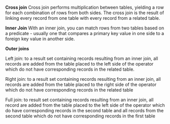 **Cross join**
Cross join performs multiplication between tables, yielding a row for each combination of rows from both sides.
The cross join is the result of linking every record from one table with every record from a related table.

**Inner Join**
With an inner join, you can match rows from two tables based on a predicate - usually one that compares a primary key value in one side to a foreign key value in another side.

**Outer joins**

Left join:
to a result set containing records resulting from an inner join, all records are added from the table placed to the left side of the operator which do not have corresponding records in the related table.

Right join:
to a result set containing records resulting from an inner join, all records are added from the table placed to the right side of the operator which do not have corresponding records in the related table

Full join:
to result set containing records resulting from an inner join, all record are added from the table placed to the left side of the operator which do have corresponding records in the second table and all records from the second table which do not have corresponding records in the first table